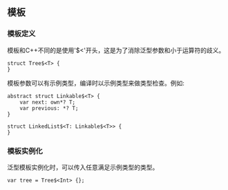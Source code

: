 ## 模板

### 模板定义
模板和C++不同的是使用'$<'开头，这是为了消除泛型参数和小于运算符的歧义。
```
struct Tree$<T> {
}
```
模板参数可以有示例类型，编译时以示例类型来做类型检查。例如:
```
abstract struct Linkable$<T> {
    var next: own*? T;
    var previous: *? T;
}

struct LinkedList$<T: Linkable$<T>> {
}
```

### 模板实例化
泛型模板实例化时，可以传入任意满足示例类型的类型。
```
var tree = Tree$<Int> {};
```
